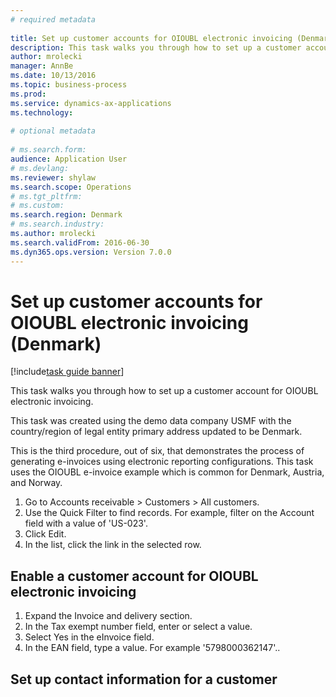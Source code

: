 ```yaml
--- 
# required metadata 
 
title: Set up customer accounts for OIOUBL electronic invoicing (Denmark)
description: This task walks you through how to set up a customer account for OIOUBL electronic invoicing. 
author: mrolecki
manager: AnnBe 
ms.date: 10/13/2016
ms.topic: business-process 
ms.prod:  
ms.service: dynamics-ax-applications 
ms.technology:  
 
# optional metadata 
 
# ms.search.form:   
audience: Application User 
# ms.devlang:  
ms.reviewer: shylaw
ms.search.scope: Operations 
# ms.tgt_pltfrm:  
# ms.custom:  
ms.search.region: Denmark
# ms.search.industry: 
ms.author: mrolecki
ms.search.validFrom: 2016-06-30 
ms.dyn365.ops.version: Version 7.0.0 
---
```

# Set up customer accounts for OIOUBL electronic invoicing (Denmark)

[!include[task guide banner](../../includes/task-guide-banner.md)]

This task walks you through how to set up a customer account for OIOUBL electronic invoicing. 

This task was created using the demo data company USMF with the country/region of legal entity primary address updated to be Denmark.

This is the third procedure, out of six, that demonstrates the process of generating e-invoices using electronic reporting configurations. This task uses the OIOUBL e-invoice example which is common for Denmark, Austria, and Norway.

1. Go to Accounts receivable > Customers > All customers.
2. Use the Quick Filter to find records. For example, filter on the Account field with a value of 'US-023'.
3. Click Edit.
4. In the list, click the link in the selected row.

## Enable a customer account for OIOUBL electronic invoicing
1. Expand the Invoice and delivery section.
2. In the Tax exempt number field, enter or select a value.
3. Select Yes in the eInvoice field.
4. In the EAN field, type a value. For example '5798000362147'..

## Set up contact information for a customer

